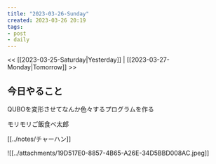 ```yaml
---
title: "2023-03-26-Sunday"
created: 2023-03-26 20:19
tags:
- post
- daily
---
```


<< [[2023-03-25-Saturday|Yesterday]] | [[2023-03-27-Monday|Tomorrow]] >>

## 今日やること

QUBOを変形させてなんか色々するプログラムを作る

モリモリご飯食べ太郎

[[../notes/チャーハン]]

![[../attachments/19D517E0-8857-4B65-A26E-34D5BBD008AC.jpeg]]